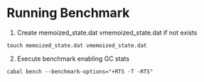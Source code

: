 # Running Benchmark

1. Create memoized_state.dat vmemoized_state.dat if not exists

```touch memoized_state.dat vmemoized_state.dat```

2. Execute benchmark enabling GC stats

```cabal bench --benchmark-options="+RTS -T -RTS"```
